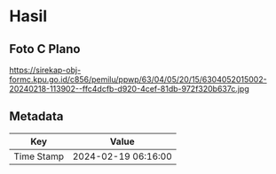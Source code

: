 # Hasil

## Foto C Plano

https://sirekap-obj-formc.kpu.go.id/c856/pemilu/ppwp/63/04/05/20/15/6304052015002-20240218-113902--ffc4dcfb-d920-4cef-81db-972f320b637c.jpg


## Metadata

| Key        | Value               |
| ---------- | ------------------- |
| Time Stamp | 2024-02-19 06:16:00 |



